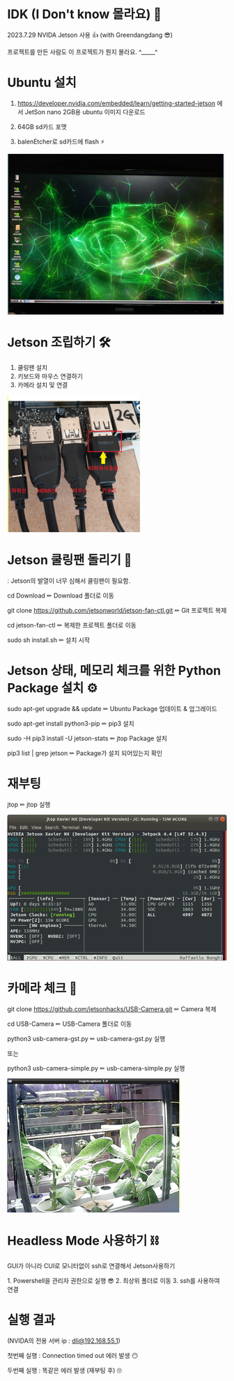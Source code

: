 # IDK (I Don't know 몰라요) 🤣
2023.7.29 NVIDA Jetson 사용 👍 (with Greendangdang 😎)

프로젝트를 만든 사람도 이 프로젝트가 뭔지 몰라요. ^_____^

# Ubuntu 설치
<hl>
  
  1. https://developer.nvidia.com/embedded/learn/getting-started-jetson 에서 JetSon nano 2GB용 ubuntu 이미지 다운로드
  
  2. 64GB sd카드 포맷
  3. balenEtcher로 sd카드에 flash ⚡

<img src="./jetson-ubuntu.png">


# Jetson 조립하기 🛠
1. 쿨링팬 설치 
2. 키보드와 마우스 연결하기
3. 카메라 설치 및 연결

<img src="./jetson.png">

# Jetson 쿨링팬 돌리기 🔧
: Jetson의 발열이 너무 심해서 쿨링팬이 필요함.

<hl>

cd Download ✏ Download 폴더로 이동

git clone  https://github.com/jetsonworld/jetson-fan-ctl.git ✏ Git 프로젝트 복제

cd jetson-fan-ctl ✏ 복제한 프로젝트 폴더로 이동

sudo sh install.sh ✏ 설치 시작

# Jetson 상태, 메모리 체크를 위한 Python Package 설치 ⚙

sudo apt-get upgrade && update ✏ Ubuntu Package 업데이트 & 업그레이드 

sudo apt-get install python3-pip ✏ pip3 설치

sudo -H pip3 install -U jetson-stats ✏ jtop Package 설치

pip3 list | grep jetson ✏ Package가 설치 되어있는지 확인

<h1>재부팅</h1>

jtop ✏ jtop 실행

<img src="./jtop.png">


# 카메라 체크 📸
git clone https://github.com/jetsonhacks/USB-Camera.git ✏ Camera 복제

cd USB-Camera ✏ USB-Camera 폴더로 이동

python3 usb-camera-gst.py ✏ usb-camera-gst.py 실행

또는

python3 usb-camera-simple.py ✏ usb-camera-simple.py 실행

<img src="./jetson_camera.png">

# Headless Mode 사용하기 ⛓

GUI가 아니라 CUI로 모니터없이 ssh로 연결해서 Jetson사용하기


<hl>
    1. Powershell을 관리자 권한으로 실행 😎
    2. 최상위 폴더로 이동
    3. ssh를 사용하여 연결
</hl>

# 실행 결과

(NVIDA의 전용 서버 ip : dli@192.168.55.1) 

첫번째 실행 : Connection timed out 에러 발생 😶

두번째 실행 : 똑같은 에러 발생 (재부팅 후) 🙄

